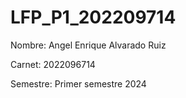 # LFP_P1_202209714
Nombre: Angel Enrique Alvarado Ruiz


Carnet: 2022096714


Semestre: Primer semestre 2024
